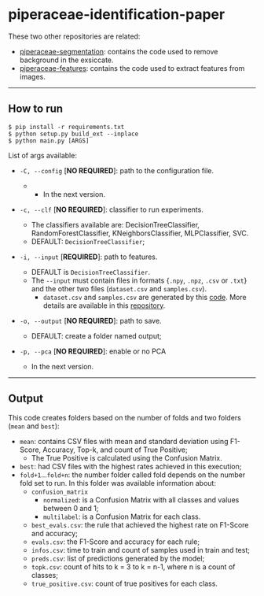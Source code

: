 # piperaceae-identification-paper

These two other repositories are related:
- [piperaceae-segmentation](): contains the code used to remove background in the exsiccate.
- [piperaceae-features](): contains the code used to extract features from images.

---

## How to run

```
$ pip install -r requirements.txt
$ python setup.py build_ext --inplace
$ python main.py [ARGS]
```

List of args available:

- `-C, --config` [**NO REQUIRED**]: path to the configuration file.
  - - In the next version.

- `-c, --clf` [**NO REQUIRED**]: classifier to run experiments.
  - The classifiers available are: DecisionTreeClassifier, RandomForestClassifier, KNeighborsClassifier, MLPClassifier, SVC.
  - DEFAULT: `DecisionTreeClassifier`;

- `-i, --input` [**REQUIRED**]: path to features.
  - DEFAULT is `DecisionTreeClassifier`.
  - The `--input` must contain files in formats {`.npy`, `.npz`, `.csv` or `.txt`} and the other two files (`dataset.csv` and `samples.csv`).
    - `dataset.csv` and `samples.csv` are generated by this [code](). More details are available in this [repository]().

- `-o, --output` [**NO REQUIRED**]: path to save.
  - DEFAULT: create a folder named output;

- `-p, --pca` [**NO REQUIRED**]: enable or no PCA
  - In the next version.

---

## Output

This code creates folders based on the number of folds and two folders (`mean` and `best`):

- `mean`: contains CSV files with mean and standard deviation using F1-Score, Accuracy, Top-k, and count of True Positive;
  - The True Positive is calculated using the Confusion Matrix.
- `best`: had CSV files with the highest rates achieved in this execution;
- `fold+1`...`fold+n`: the number folder called fold depends on the number fold set to run. In this folder was available information about:
  - `confusion_matrix`
    - `normalized`: is a Confusion Matrix with all classes and values between 0 and 1;
    - `multilabel`: is a Confusion Matrix for each class.
  - `best_evals.csv`: the rule that achieved the highest rate on F1-Score and accuracy;
  - `evals.csv`:  the F1-Score and accuracy for each rule;
  - `infos.csv`: time to train and count of samples used in train and test;
  - `preds.csv`: list of predictions generated by the model;
  - `topk.csv`: count of hits to k = 3 to k = n-1, where n is a count of classes;
  - `true_positive.csv`: count of true positives for each class.